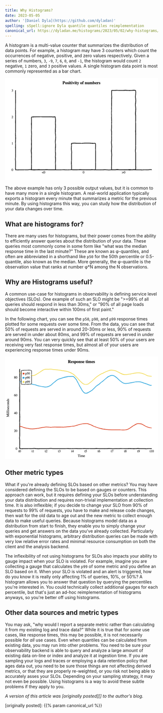 ```yaml
---
title: Why Histograms?
date: 2023-05-05
author: '[Daniel Dyla](https://github.com/dyladan)'
spelling: sSpell:ignore Dyla quantile quantiles reimplementation
canonical_url: https://dyladan.me/histograms/2023/05/02/why-histograms/
---
```


A histogram is a multi-value counter that summarizes the distribution of data
points. For example, a histogram may have 3 counters which count the occurrences
of negative, positive, and zero values respectively. Given a series of numbers,
`3`, `-9`, `7`, `6`, `0`, and `-1`, the histogram would count `2` negative, `1`
zero, and `3` positive values. A single histogram data point is most commonly
represented as a bar chart.

![histogram point as bar chart](hist-point.png "A single histogram point plotted as a bar chart with 3 buckets titled 'Positivity of numbers'. The first bucket shows negative numbers and has a height of 2. The second bucket shows zero values and has a height of 1. The third bucket shows positive values and has a height of 3.")

The above example has only 3 possible output values, but it is common to have
many more in a single histogram. A real-world application typically exports a
histogram every minute that summarizes a metric for the previous minute. By
using histograms this way, you can study how the distribution of your data
changes over time.

## What are histograms for?

There are many uses for histograms, but their power comes from the ability to
efficiently answer queries about the distribution of your data. These queries
most commonly come in some form like "what was the median response time in the
last minute?" These are known as φ-quantiles, and often are abbreviated in a
shorthand like `p50` for the 50th percentile or 0.5-quantile, also known as the
median. More generally, the φ-quantile is the observation value that ranks at
number φ\*N among the N observations.

## Why are Histograms useful?

A common use-case for histograms in observability is defining service level
objectives (SLOs). One example of such an SLO might be ">=99% of all queries
should respond in less than 30ms," or "90% of all page loads should become
interactive within 100ms of first paint."

In the following chart, you can see the `p50`, `p90`, and `p99` response times
plotted for some requests over some time. From the data, you can see that 50% of
requests are served in around 20-30ms or less, 90% of requests are served in
under about 80ms, and 99% of requests are served in under around 90ms. You can
very quickly see that at least 50% of your users are receiving very fast
response times, but almost all of your users are experiencing response times
under 90ms.

![p99, p90, and p50 plotted as lines](hist-lines.png "p99, p90, and p50 plotted as a line chart with title 'response times.' Time is on the x-axis and response times in milliseconds on the y-axis. p99 response times are around 80 milliseconds. p90 response times are between 60 and 80 milliseconds. p50 response times are between 20 and 30 milliseconds.")

## Other metric types

What if you're already defining SLOs based on other metrics? You may have
considered defining the SLOs to be based on gauges or counters. This approach
can work, but it requires defining your SLOs before understanding your data
distribution and requires non-trivial implementation at collection time. It is
also inflexible; if you decide to change your SLO from 90% of requests to 99% of
requests, you have to make and release code changes, then wait for the old data
to age out and the new metric to collect enough data to make useful queries.
Because histograms model data as a distribution from start to finish, they
enable you to simply change your queries and get answers on the data you've
already collected. Particularly with exponential histograms, arbitrary
distribution queries can be made with very low relative error rates and minimal
resource consumption on both the client and the analysis backend.

The inflexibility of not using histograms for SLOs also impacts your ability to
gauge impact when your SLO is violated. For example, imagine you are collecting
a gauge that calculates the `p99` of some metric and you define an SLO based on
it. When your SLO is violated and an alert is triggered, how do you know it is
really only affecting 1% of queries, 10%, or 50%? A histogram allows you to
answer that question by querying the percentiles you're interested in. You could
technically collect additional gauges for each percentile, but that's just an
ad-hoc reimplementation of histograms anyways, so you're better off using
histograms.

## Other data sources and metric types

You may ask, "why would I report a separate metric rather than calculating it
from my existing log and trace data?" While it is true that for _some_ use
cases, like response times, this may be possible, it is not necessarily possible
for _all_ use cases. Even when quantiles can be calculated from existing data,
you may run into other problems. You need to be sure your observability backend
is able to query and analyze a large amount of existing data on-line or index
and analyze it at ingestion time. If you are sampling your logs and traces or
employing a data retention policy that ages data out, you need to be sure those
things are not affecting derived metrics, or that they are properly re-weighted,
or you risk not being able to accurately asses your SLOs. Depending on your
sampling strategy, it may not even be possible. Using histograms is a way to
avoid these subtle problems if they apply to you.

_A version of this article was [originally posted][] to the author's blog._

[originally posted]: {{% param canonical_url %}}
